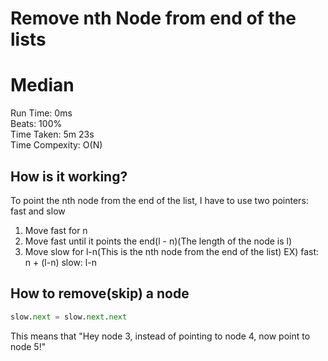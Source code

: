 Remove nth Node from end of the lists
=========
# Median
Run Time: 0ms      
Beats: 100%      
Time Taken: 5m 23s      
Time Compexity: O(N)

## How is it working?
To point the nth node from the end of the list, I have to use two pointers: fast and slow  
1. Move fast for n
2. Move fast until it points the end(l - n)(The length of the node is l)
3. Move slow for l-n(This is the nth node from the end of the list)
EX) fast: n + (l-n)
slow: l-n

## How to remove(skip) a node
``` python
slow.next = slow.next.next
```
This means that "Hey node 3, instead of pointing to node 4, now point to node 5!"


